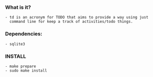### What is it?
	- td is an acronym for TODO that aims to provide a way using just
	  command line for keep a track of activities/todo things.

### Dependencies:
	- sqlite3

### INSTALL
	- make prepare
	- sudo make install

